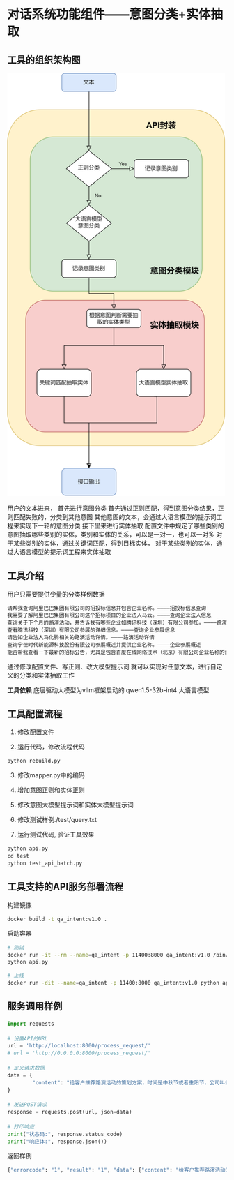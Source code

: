 # 对话系统功能组件——意图分类+实体抽取

## 工具的组织架构图

<img src="./pic/架构图.png" alt="架构图" width="500"/>

用户的文本进来，
首先进行意图分类
首先通过正则匹配，得到意图分类结果，正则匹配失败的，分类到其他意图
其他意图的文本，会通过大语言模型的提示词工程来实现下一轮的意图分类
接下里来进行实体抽取
配置文件中规定了哪些类别的意图抽取哪些类别的实体，类别和实体的关系，可以是一对一，也可以一对多
对于某些类别的实体，通过关键词匹配，得到目标实体，
对于某些类别的实体，通过大语言模型的提示词工程来实体抽取


## 工具介绍
用户只需要提供少量的分类样例数据
```txt
请帮我查询阿里巴巴集团有限公司的招投标信息并包含企业名称。————招投标信息查询
我需要了解阿里巴巴集团有限公司这个招标项目的企业法人马云。————查询企业法人信息
查询关于下个月的路演活动，并告诉我有哪些企业如腾讯科技（深圳）有限公司参加。————路演活动查询
查看腾讯科技（深圳）有限公司参展的详细信息。————查询企业参展信息
请告知企业法人马化腾相关的路演活动详情。————路演活动详情
查询宁德时代新能源科技股份有限公司参展概述并提供企业名称。————企业参展概述
能否帮我查看一下最新的招标公告，尤其是包含百度在线网络技术（北京）有限公司企业名称的部分。————查看招标公告
```

通过修改配置文件、写正则、改大模型提示词
就可以实现对任意文本，进行自定义的分类和实体抽取工作


**工具依赖**
底层驱动大模型为vllm框架启动的 qwen1.5-32b-int4 大语言模型


## 工具配置流程

1. 修改配置文件

2. 运行代码，修改流程代码
```python
python rebuild.py
```

3. 修改mapper.py中的编码

4. 增加意图正则和实体正则

5. 修改意图大模型提示词和实体大模型提示词

6. 修改测试样例./test/query.txt

7. 运行测试代码, 验证工具效果

```python
python api.py
cd test
python test_api_batch.py
```

## 工具支持的API服务部署流程

构建镜像
```bash
docker build -t qa_intent:v1.0 .
```

启动容器
```bash
# 测试
docker run -it --rm --name=qa_intent -p 11400:8000 qa_intent:v1.0 /bin/bash
python api.py
```

```bash
# 上线
docker run -dit --name=qa_intent -p 11400:8000 qa_intent:v1.0 python api.py
```

## 服务调用样例

```python
import requests

# 设置API的URL
url = 'http://localhost:8000/process_request/'
# url = 'http://0.0.0.0:8000/process_request/'

# 定义请求数据
data = {
        "content": "给客户推荐路演活动的策划方案，时间是中秋节或者重阳节，公司叫做华为科技有限公司"
}

# 发送POST请求
response = requests.post(url, json=data)

# 打印响应
print("状态码:", response.status_code)
print("响应体:", response.json())
```

返回样例
```bash
{"errorcode": "1", "result": "1", "data": {"content": "给客户推荐路演活动的策划方案，时间是中秋节或者重阳节，公司叫做华为科技有限公司", "intent": 1, "type": 1, "text": [{"企业名称": "华为科技有限公司"}, {"节日名称": "中秋节, 重阳节"}]}, "msg": "success"}
```